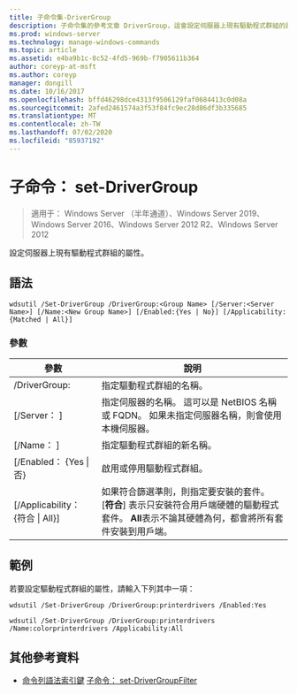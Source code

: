 ```yaml
---
title: 子命令集-DriverGroup
description: 子命令集的參考文章 DriverGroup，這會設定伺服器上現有驅動程式群組的屬性。
ms.prod: windows-server
ms.technology: manage-windows-commands
ms.topic: article
ms.assetid: e4ba9b1c-8c52-4fd5-969b-f7905611b364
author: coreyp-at-msft
ms.author: coreyp
manager: dongill
ms.date: 10/16/2017
ms.openlocfilehash: bffd46298dce4313f9506129faf0684413c0d08a
ms.sourcegitcommit: 2afed2461574a3f53f84fc9ec28d86df3b335685
ms.translationtype: MT
ms.contentlocale: zh-TW
ms.lasthandoff: 07/02/2020
ms.locfileid: "85937192"
---
```

# <a name="subcommand-set-drivergroup"></a>子命令： set-DriverGroup

> 適用于： Windows Server （半年通道）、Windows Server 2019、Windows Server 2016、Windows Server 2012 R2、Windows Server 2012

設定伺服器上現有驅動程式群組的屬性。

## <a name="syntax"></a>語法
```
wdsutil /Set-DriverGroup /DriverGroup:<Group Name> [/Server:<Server Name>] [/Name:<New Group Name>] [/Enabled:{Yes | No}] [/Applicability:{Matched | All}]
```
### <a name="parameters"></a>參數
|參數|說明|
|-------|--------|
|/DriverGroup:<Group Name>|指定驅動程式群組的名稱。|
|[/Server： <Server name> ]|指定伺服器的名稱。 這可以是 NetBIOS 名稱或 FQDN。 如果未指定伺服器名稱，則會使用本機伺服器。|
|[/Name： <New Group Name> ]|指定驅動程式群組的新名稱。|
|[/Enabled： {Yes &#124; 否}|啟用或停用驅動程式群組。|
|[/Applicability： {符合 &#124; All}]|如果符合篩選準則，則指定要安裝的套件。 [**符合**] 表示只安裝符合用戶端硬體的驅動程式套件。 **All**表示不論其硬體為何，都會將所有套件安裝到用戶端。|
## <a name="examples"></a>範例
若要設定驅動程式群組的屬性，請輸入下列其中一項：
```
wdsutil /Set-DriverGroup /DriverGroup:printerdrivers /Enabled:Yes
```
```
wdsutil /Set-DriverGroup /DriverGroup:printerdrivers /Name:colorprinterdrivers /Applicability:All
```
## <a name="additional-references"></a>其他參考資料
- [命令列語法索引鍵](command-line-syntax-key.md) 
[子命令： set-DriverGroupFilter](subcommand-set-drivergroupfilter.md)
